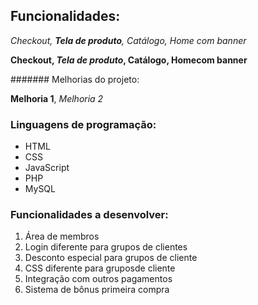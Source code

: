 ## Funcionalidades:

_Checkout, **Tela de produto**, Catálogo, Home com banner_

**Checkout, _Tela de produto_, Catálogo, Homecom banner**

####### Melhorias do projeto:

__Melhoria 1__, _Melhoria 2_

### Linguagens de programação:

* HTML
* CSS
* JavaScript
* PHP
* MySQL

### Funcionalidades a desenvolver:

1. Área de membros
  1. Login diferente para grupos de clientes
  2. Desconto especial para grupos de cliente
  3. CSS diferente para gruposde cliente
2. Integração com outros pagamentos
3. Sistema de bônus primeira compra

